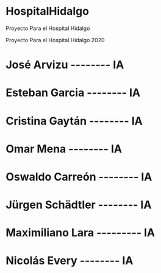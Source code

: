 # HospitalHidalgo
Proyecto Para el Hospital Hidalgo

Proyecto Para el Hospital Hidalgo 2020


# José Arvizu 		-------- IA
# Esteban Garcia 	-------- IA
# Cristina Gaytán 	-------- IA
# Omar Mena 		-------- IA
# Oswaldo Carreón 	-------- IA
# Jürgen Schädtler 	-------- IA
# Maximiliano Lara --------- IA
# Nicolás Every		-------- IA
